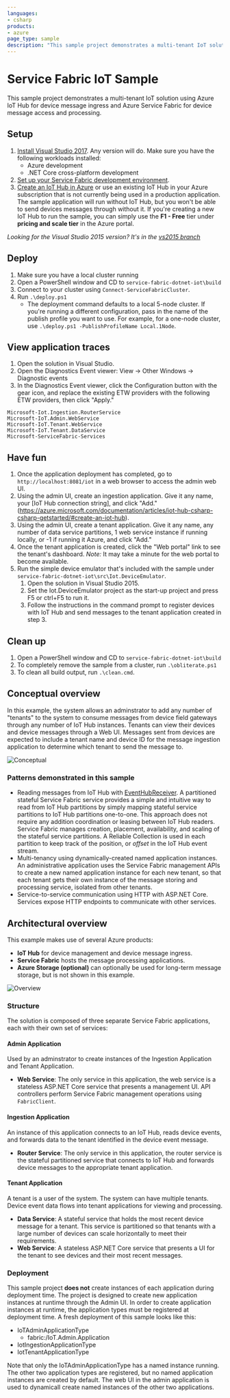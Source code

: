 ```yaml
---
languages:
- csharp
products:
- azure
page_type: sample
description: "This sample project demonstrates a multi-tenant IoT solution using Azure IoT Hub and Azure Service Fabric."
---
```


# Service Fabric IoT Sample #

This sample project demonstrates a multi-tenant IoT solution using Azure IoT Hub for device message ingress and Azure Service Fabric for device message access and processing. 

## Setup

 1. [Install Visual Studio 2017](https://www.visualstudio.com/). Any version will do. Make sure you have the following workloads installed:
    - Azure development
    - .NET Core cross-platform development
 2. [Set up your Service Fabric development environment](https://azure.microsoft.com/documentation/articles/service-fabric-get-started/).
 3. [Create an IoT Hub in Azure](https://azure.microsoft.com/documentation/articles/iot-hub-csharp-csharp-getstarted/#create-an-iot-hub) or use an existing IoT Hub in your Azure subscription that is not currently being used in a production application. The sample application will run without IoT Hub, but you won't be able to send devices messages through without it. If you're creating a new IoT Hub to run the sample, you can simply use the **F1 - Free** tier under **pricing and scale tier** in the Azure portal.

*Looking for the Visual Studio 2015 version? It's in the [vs2015 branch](https://github.com/Azure-Samples/service-fabric-dotnet-iot/tree/vs2015)*

## Deploy

 1. Make sure you have a local cluster running
 2. Open a PowerShell window and CD to `service-fabric-dotnet-iot\build`
 3. Connect to your cluster using `Connect-ServiceFabricCluster`.
 4. Run `.\deploy.ps1`
    - The deployment command defaults to a local 5-node cluster. If you're running a different configuration, pass in the name of the publish profile you want to use. For example, for a one-node cluster, use `.\deploy.ps1 -PublishProfileName Local.1Node`.

## View application traces
 1. Open the solution in Visual Studio.
 2. Open the Diagnostics Event viewer: View -> Other Windows -> Diagnostic events
 3. In the Diagnostics Event viewer, click the Configuration button with the gear icon, and replace the existing ETW providers with the following ETW providers, then click "Apply."

   ```
   Microsoft-Iot.Ingestion.RouterService
   Microsoft-IoT.Admin.WebService
   Microsoft-IoT.Tenant.WebService
   Microsoft-IoT.Tenant.DataService
   Microsoft-ServiceFabric-Services
   ```

## Have fun
 1. Once the application deployment has completed, go to `http://localhost:8081/iot` in a web browser to access the admin web UI.
 2. Using the admin UI, create an ingestion application. Give it any name, your [IoT Hub connection string], and click "Add."(https://azure.microsoft.com/documentation/articles/iot-hub-csharp-csharp-getstarted/#create-an-iot-hub).
 3. Using the admin UI, create a tenant application. Give it any name, any number of data service partitions, 1 web service instance if running locally, or -1 if running it Azure, and click "Add."
 4. Once the tenant application is created, click the "Web portal" link to see the tenant's dashboard. *Note:* It may take a minute for the web portal to become available.
 5. Run the simple device emulator that's included with the sample under `service-fabric-dotnet-iot\src\Iot.DeviceEmulator`.
    1. Open the solution in Visual Studio 2015.
    2. Set the Iot.DeviceEmulator project as the start-up project and press F5 or ctrl+F5 to run it.
    3. Follow the instructions in the command prompt to register devices with IoT Hub and send messages to the tenant application created in step 3.

## Clean up
 1. Open a PowerShell window and CD to `service-fabric-dotnet-iot\build`
 2. To completely remove the sample from a cluster, run `.\obliterate.ps1`
 3. To clean all build output, run `.\clean.cmd`.

## Conceptual overview

In this example, the system allows an adminstrator to add any number of "tenants" to the system to consume messages from device field gateways through any number of IoT Hub instances. Tenants can view their devices and device messages through a Web UI. Messages sent from devices are expected to include a tenant name and device ID for the message ingestion application to determine which tenant to send the message to.

![Conceptual][1]

### Patterns demonstrated in this sample

 - Reading messages from IoT Hub with [EventHubReceiver](https://msdn.microsoft.com/library/microsoft.servicebus.messaging.eventhubreceiver.aspx). A partitioned stateful Service Fabric service provides a simple and intuitive way to read from IoT Hub partitions by simply mapping stateful service partitions to IoT Hub partitions one-to-one. This approach does not require any addition coordination or leasing between IoT Hub readers. Service Fabric manages creation, placement, availability, and scaling of the stateful service partitions. A Reliable Collection is used in each partition to keep track of the position, or *offset* in the IoT Hub event stream.
 - Multi-tenancy using dynamically-created named application instances. An administrative application uses the Service Fabric management APIs to create a new named application instance for each new tenant, so that each tenant gets their own instance of the message storing and processing service, isolated from other tenants.
 - Service-to-service communication using HTTP with ASP.NET Core. Services expose HTTP endpoints to communicate with other services.

## Architectural overview

This example makes use of several Azure products:
 - **IoT Hub** for device management and device message ingress.
 - **Service Fabric** hosts the message processing applications. 
 - **Azure Storage (optional)** can optionally be used for long-term message storage, but is not shown in this example.

![Overview][2]

### Structure

The solution is composed of three separate Service Fabric applications, each with their own set of services:

#### Admin Application
Used by an adminstrator to create instances of the Ingestion Application and Tenant Application.
 - **Web Service**: The only service in this application, the web service is a stateless ASP.NET Core service that presents a management UI. API controllers perform Service Fabric management operations using `FabricClient`. 

#### Ingestion Application
An instance of this application connects to an IoT Hub, reads device events, and forwards data to the tenant identified in the device event message.
 - **Router Service**: The only service in this application, the router service is the stateful partitioned service that connects to IoT Hub and forwards device messages to the appropriate tenant application.

 #### Tenant Application
A tenant is a user of the system. The system can have multiple tenants. Device event data flows into tenant applications for viewing and processing.
 - **Data Service**: A stateful service that holds the most recent device message for a tenant. This service is partitioned so that tenants with a large number of devices can scale horizontally to meet their requirements. 
 - **Web Service**: A stateless ASP.NET Core service that presents a UI for the tenant to see devices and their most recent messages. 

### Deployment

This sample project **does not** create instances of each application during deployment time. The project is designed to create new application instances at runtime through the Admin UI. In order to create application instances at runtime, the application types must be registered at deployment time. A fresh deployment of this sample looks like this:

 - IoTAdminApplicationType
   - fabric:/IoT.Admin.Application
 - IotIngestionApplicationType
 - IotTenantApplicationType

 Note that only the IoTAdminApplicationType has a named instance running. The other two application types are registered, but no named application instances are created by default. The web UI in the admin application is used to dynamicall create named instances of the other two applications.
 

<!--Image references-->
[1]: ./docs/conceptual.png
[2]: ./docs/overview.png
